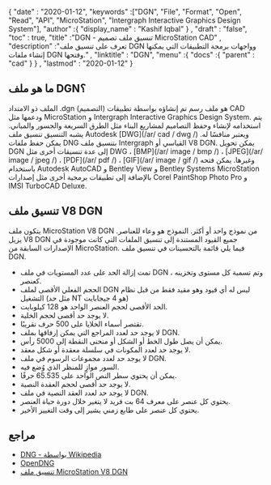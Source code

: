 {
  "date" : "2020-01-12",
  "keywords" :["DGN", "File", "Format", "Open", "Read", "API", "MicroStation", "Intergraph Interactive Graphics Design System"],
  "author" :{
    "display_name" : "Kashif Iqbal"
} ,
  "draft" : "false",
  "toc" : true,
  "title" :"DGN - تنسيق ملف تصميم MicroStation CAD" ,
  "description" :"تعرف على تنسيق ملف DGN وواجهات برمجة التطبيقات التي يمكنها إنشاء ملفات DGN وفتحها." ,
  "linktitle" : "DGN",
  "menu" :{
    "docs" :{
      "parent" : "cad"
}
} ,
  "lastmod" : "2020-01-12"
}

## ما هو ملف DGN؟

الملف ذو الامتداد .dgn (التصميم) هو ملف رسم تم إنشاؤه بواسطة تطبيقات CAD ودعمها مثل MicroStation و Intergraph Interactive Graphics Design System. يتم استخدامه لإنشاء وحفظ التصاميم لمشاريع البناء مثل الطرق السريعة والجسور والمباني. يشبه التنسيق تنسيق ملف Autodesk [DWG](/ar/ cad / dwg /) ويعتبر منافسًا له. يمكن حفظ ملفات DNG بتنسيق ملف Intergraph القياسي أو V8 DGN. يمكن تحويل DGN إلى عدة تنسيقات أخرى مثل DWG ، [BMP](/ar/ image / bmp /) ، [JPEG](/ar/ image / jpeg /) ، [PDF](/ar/ pdf /) ، [GIF](/ar/ image / gif /) وغيرها. يمكن فتحه باستخدام Autodesk AutoCAD و Bentley View و Bentley Systems MicroStation بالإضافة إلى تطبيقات برمجية أخرى مثل إصدارات Corel PaintShop Photo Pro و IMSI TurboCAD Deluxe.

## تنسيق ملف V8 DGN

يتكون ملف MicroStation V8 DGN من نموذج واحد أو أكثر. النموذج هو وعاء للعناصر. يزيل V8 DGN جميع القيود المستندة إلى تنسيق الملفات التي كانت موجودة في الإصدارات السابقة من MicroStation. فيما يلي قائمة بالتحسينات في تنسيق ملف DGN.

* تمت إزالة الحد على عدد المستويات في ملف DGN ، وتم تسمية كل مستوى وتخزينه كعنصر.
* الحجم الفعلي الأقصى لملف DGN ليس له أي قيود وهو مقيد فقط من قبل نظام التشغيل (مثل حد NT هو 4 جيجابايت)
* الحد الأقصى لحجم العنصر الواحد هو 128 كيلوبايت.
* لا يوجد حد أقصى لحجم الخلية.
* تقتصر أسماء الخلايا على 500 حرف تقريبًا.
* لا يوجد حد لعدد المراجع التي يمكن إرفاقها بملف DGN.
* يمكن أن يصل طول الخط أو الشكل أو منحنى النقطة إلى 5000 رأس.
* لا يوجد حد لعدد المكونات في سلسلة معقدة أو شكل معقد.
* لا يوجد حد لعدد مجموعات الرسوم في ملف DGN.
* السور موازٍ للمنظر الذي وُضع فيه.
* يمكن أن يحتوي سطر النص الواحد على 65.535 حرفًا.
* لا يوجد حد أقصى لحجم العقدة النصية.
* لا يوجد حد لعدد العقد النصية في ملف DGN.
* يحتوي كل عنصر على معرف 64 بت فريد لا يتغير خلال دورة حياة العنصر.
* يحتوي كل عنصر على طابع زمني يشير إلى وقت التغيير الأخير.

## مراجع

* [DNG - بواسطة Wikipedia](https://en.wikipedia.org/wiki/DGN)
* [OpenDNG](http://www.bentley.com/opendgn)
* [تنسيق ملف MicroStation V8 DGN](https://web.archive.org/web/20120713013730/http://docs.bentley.com/ko/MicroStation/ustnhelp47.html)

